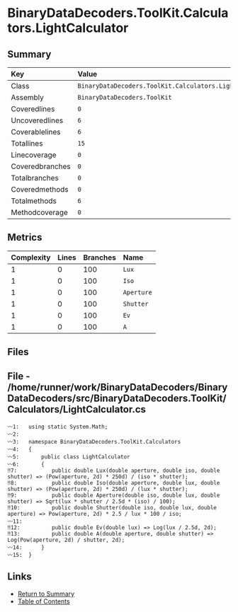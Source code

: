 ﻿# BinaryDataDecoders.ToolKit.Calculators.LightCalculator

## Summary

| Key             | Value                                                    |
| :-------------- | :------------------------------------------------------- |
| Class           | `BinaryDataDecoders.ToolKit.Calculators.LightCalculator` |
| Assembly        | `BinaryDataDecoders.ToolKit`                             |
| Coveredlines    | `0`                                                      |
| Uncoveredlines  | `6`                                                      |
| Coverablelines  | `6`                                                      |
| Totallines      | `15`                                                     |
| Linecoverage    | `0`                                                      |
| Coveredbranches | `0`                                                      |
| Totalbranches   | `0`                                                      |
| Coveredmethods  | `0`                                                      |
| Totalmethods    | `6`                                                      |
| Methodcoverage  | `0`                                                      |

## Metrics

| Complexity | Lines | Branches | Name       |
| :--------- | :---- | :------- | :--------- |
| 1          | 0     | 100      | `Lux`      |
| 1          | 0     | 100      | `Iso`      |
| 1          | 0     | 100      | `Aperture` |
| 1          | 0     | 100      | `Shutter`  |
| 1          | 0     | 100      | `Ev`       |
| 1          | 0     | 100      | `A`        |

## Files

## File - /home/runner/work/BinaryDataDecoders/BinaryDataDecoders/src/BinaryDataDecoders.ToolKit/Calculators/LightCalculator.cs

```CSharp
〰1:   using static System.Math;
〰2:   
〰3:   namespace BinaryDataDecoders.ToolKit.Calculators
〰4:   {
〰5:       public class LightCalculator
〰6:       {
‼7:           public double Lux(double aperture, double iso, double shutter) => (Pow(aperture, 2d) * 250d) / (iso * shutter);
‼8:           public double Iso(double aperture, double lux, double shutter) => (Pow(aperture, 2d) * 250d) / (lux * shutter);
‼9:           public double Aperture(double iso, double lux, double shutter) => Sqrt(lux * shutter / 2.5d * (iso) / 100);
‼10:          public double Shutter(double iso, double lux, double aperture) => Pow(aperture, 2d) * 2.5 / lux * 100 / iso;
〰11:  
‼12:          public double Ev(double lux) => Log(lux / 2.5d, 2d);
‼13:          public double A(double aperture, double shutter) => Log(Pow(aperture, 2d) / shutter, 2d);
〰14:      }
〰15:  }
```

## Links

* [Return to Summary](Summary.md)
* [Table of Contents](../TOC.md)

